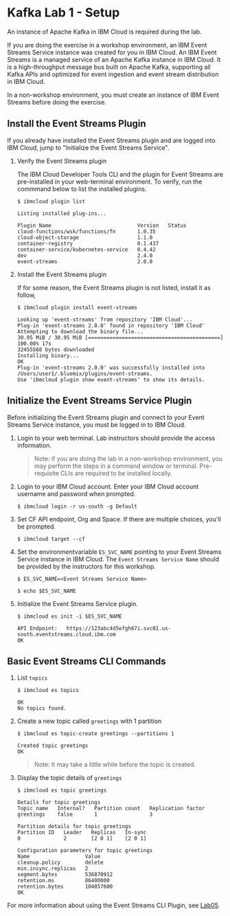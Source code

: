 # Kafka Lab 1 - Setup

An instance of Apache Kafka in IBM Cloud is required during the lab. 

If you are doing the exercise in a workshop environment, an IBM Event Streams Service instance was created for you in IBM Cloud. An IBM Event Streams is a managed service of an Apache Kafka instance in IBM Cloud. It is a high-throughput message bus built on Apache Kafka, supporting all Kafka APIs and optimized for event ingestion and event stream distribution in IBM Cloud.

In a non-workshop environment, you must create an instance of IBM Event Streams before doing the exercise.


## Install the Event Streams Plugin

If you already have installed the Event Streams plugin and are logged into IBM Cloud, jump to "Initialize the Event Streams Service".

1. Verify the Event Streams plugin

	The IBM Cloud Developer Tools CLI and the plugin for Event Streams are pre-installed in your web-terminal environment. To verify, run the commmand below to list the installed plugins.

	```
	$ ibmcloud plugin list

	Listing installed plug-ins...

	Plugin Name                            Version   Status   
	cloud-functions/wsk/functions/fn       1.0.35       
	cloud-object-storage                   1.1.0        
	container-registry                     0.1.437      
	container-service/kubernetes-service   0.4.42       
	dev                                    2.4.0        
	event-streams                          2.0.0
	```

1. Install the Event Streams plugin

	If for some reason, the Event Streams plugin is not listed, install it as follow,

	```shell
	$ ibmcloud plugin install event-streams

	Looking up 'event-streams' from repository 'IBM Cloud'...
	Plug-in 'event-streams 2.0.0' found in repository 'IBM Cloud'
	Attempting to download the binary file...
	30.95 MiB / 30.95 MiB [===========================================] 100.00% 17s
	32455568 bytes downloaded
	Installing binary...
	OK
	Plug-in 'event-streams 2.0.0' was successfully installed into /Users/user1/.bluemix/plugins/event-streams. 
	Use 'ibmcloud plugin show event-streams' to show its details.
	```


## Initialize the Event Streams Service Plugin

Before initializing the Event Streams plugin and connect to your Event Streams Service instance, you must be logged in to IBM Cloud.

1. Login to your web terminal. Lab instructors should provide the access information.

	> Note: if you are doing the lab in a non-workshop environment, you may perform the steps in a command window or terminal. Pre-requisite CLIs are required to be installed locally.

1. Login to your IBM Cloud account. Enter your IBM Cloud account username and password when prompted.

    ```console
    $ ibmcloud login -r us-south -g Default
    ```

1.  Set CF API endpoint, Org and Space. If there are multiple choices, you'll be prompted.

	```console
	$ ibmcloud target --cf
	```

1. Set the environmentvariable `ES_SVC_NAME` pointing to your Event Streams Service instance in IBM Cloud. The `Event Streams Service Name` should be provided by the instructors for this workshop. 

	```shell
	$ ES_SVC_NAME=<Event Streams Service Name>

	$ echo $ES_SVC_NAME
	```

1. Initialize the Event Streams Service plugin.

	```console
	$ ibmcloud es init -i $ES_SVC_NAME

	API Endpoint: 	https://123abc4d5efgh67i.svc01.us-south.eventstreams.cloud.ibm.com
	OK
	```


## Basic Event Streams CLI Commands

1. List `topics`

	```shell
	$ ibmcloud es topics

	OK
	No topics found.
	```
	
1. Create a new topic called `greetings` with 1 partition

	```console
	$ ibmcloud es topic-create greetings --partitions 1

	Created topic greetings
	OK
	```

	> Note: It may take a little while before the topic is created.

1. Display the topic details of `greetings`

	```shell
	$ ibmcloud es topic greetings

	Details for topic greetings
	Topic name   Internal?   Partition count   Replication factor   
	greetings    false       1                 3   

	Partition details for topic greetings
	Partition ID   Leader   Replicas   In-sync   
	0              2        [2 0 1]    [2 0 1]   

	Configuration parameters for topic greetings
	Name                  Value   
	cleanup.policy        delete   
	min.insync.replicas   2   
	segment.bytes         536870912   
	retention.ms          86400000   
	retention.bytes       104857600   
	OK
	```

For more information about using the Event Streams CLI Plugin, see [Lab05](../Lab05/README.md).



